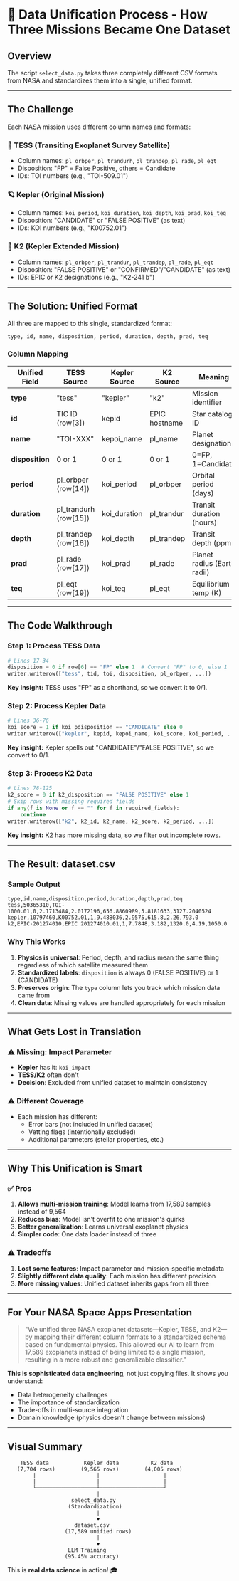 # 🔄 Data Unification Process - How Three Missions Became One Dataset

## Overview

The script `select_data.py` takes three completely different CSV formats from NASA and standardizes them into a single, unified format.

---

## The Challenge

Each NASA mission uses different column names and formats:

### 📡 TESS (Transiting Exoplanet Survey Satellite)
- Column names: `pl_orbper`, `pl_trandurh`, `pl_trandep`, `pl_rade`, `pl_eqt`
- Disposition: "FP" = False Positive, others = Candidate
- IDs: TOI numbers (e.g., "TOI-509.01")

### 🪐 Kepler (Original Mission)
- Column names: `koi_period`, `koi_duration`, `koi_depth`, `koi_prad`, `koi_teq`
- Disposition: "CANDIDATE" or "FALSE POSITIVE" (as text)
- IDs: KOI numbers (e.g., "K00752.01")

### 🔭 K2 (Kepler Extended Mission)
- Column names: `pl_orbper`, `pl_trandur`, `pl_trandep`, `pl_rade`, `pl_eqt`
- Disposition: "FALSE POSITIVE" or "CONFIRMED"/"CANDIDATE" (as text)
- IDs: EPIC or K2 designations (e.g., "K2-241 b")

---

## The Solution: Unified Format

All three are mapped to this single, standardized format:

```csv
type, id, name, disposition, period, duration, depth, prad, teq
```

### Column Mapping

| Unified Field | TESS Source | Kepler Source | K2 Source | Meaning |
|---------------|-------------|---------------|-----------|---------|
| **type** | "tess" | "kepler" | "k2" | Mission identifier |
| **id** | TIC ID (row[3]) | kepid | EPIC hostname | Star catalog ID |
| **name** | "TOI-XXX" | kepoi_name | pl_name | Planet designation |
| **disposition** | 0 or 1 | 0 or 1 | 0 or 1 | 0=FP, 1=Candidate |
| **period** | pl_orbper (row[14]) | koi_period | pl_orbper | Orbital period (days) |
| **duration** | pl_trandurh (row[15]) | koi_duration | pl_trandur | Transit duration (hours) |
| **depth** | pl_trandep (row[16]) | koi_depth | pl_trandep | Transit depth (ppm) |
| **prad** | pl_rade (row[17]) | koi_prad | pl_rade | Planet radius (Earth radii) |
| **teq** | pl_eqt (row[19]) | koi_teq | pl_eqt | Equilibrium temp (K) |

---

## The Code Walkthrough

### Step 1: Process TESS Data
```python
# Lines 17-34
disposition = 0 if row[6] == "FP" else 1  # Convert "FP" to 0, else 1
writer.writerow(["tess", tid, toi, disposition, pl_orbper, ...])
```
**Key insight:** TESS uses "FP" as a shorthand, so we convert it to 0/1.

### Step 2: Process Kepler Data
```python
# Lines 36-76
koi_score = 1 if koi_pdisposition == "CANDIDATE" else 0
writer.writerow(["kepler", kepid, kepoi_name, koi_score, koi_period, ...])
```
**Key insight:** Kepler spells out "CANDIDATE"/"FALSE POSITIVE", so we convert to 0/1.

### Step 3: Process K2 Data
```python
# Lines 78-125
k2_score = 0 if k2_disposition == "FALSE POSITIVE" else 1
# Skip rows with missing required fields
if any(f is None or f == "" for f in required_fields):
    continue
writer.writerow(["k2", k2_id, k2_name, k2_score, k2_period, ...])
```
**Key insight:** K2 has more missing data, so we filter out incomplete rows.

---

## The Result: dataset.csv

### Sample Output
```csv
type,id,name,disposition,period,duration,depth,prad,teq
tess,50365310,TOI-1000.01,0,2.1713484,2.0172196,656.8860989,5.8181633,3127.2040524
kepler,10797460,K00752.01,1,9.488036,2.9575,615.8,2.26,793.0
k2,EPIC-201274010,EPIC 201274010.01,1,7.7848,3.182,1320.0,4.19,1050.0
```

### Why This Works

1. **Physics is universal**: Period, depth, and radius mean the same thing regardless of which satellite measured them
2. **Standardized labels**: `disposition` is always 0 (FALSE POSITIVE) or 1 (CANDIDATE)
3. **Preserves origin**: The `type` column lets you track which mission data came from
4. **Clean data**: Missing values are handled appropriately for each mission

---

## What Gets Lost in Translation

### ⚠️ Missing: Impact Parameter
- **Kepler** has it: `koi_impact`
- **TESS/K2** often don't
- **Decision**: Excluded from unified dataset to maintain consistency

### ⚠️ Different Coverage
- Each mission has different:
  - Error bars (not included in unified dataset)
  - Vetting flags (intentionally excluded)
  - Additional parameters (stellar properties, etc.)

---

## Why This Unification is Smart

### ✅ Pros
1. **Allows multi-mission training**: Model learns from 17,589 samples instead of 9,564
2. **Reduces bias**: Model isn't overfit to one mission's quirks
3. **Better generalization**: Learns universal exoplanet physics
4. **Simpler code**: One data loader instead of three

### ⚠️ Tradeoffs
1. **Lost some features**: Impact parameter and mission-specific metadata
2. **Slightly different data quality**: Each mission has different precision
3. **More missing values**: Unified dataset inherits gaps from all three

---

## For Your NASA Space Apps Presentation

> "We unified three NASA exoplanet datasets—Kepler, TESS, and K2—by mapping their different column formats to a standardized schema based on fundamental physics. This allowed our AI to learn from 17,589 exoplanets instead of being limited to a single mission, resulting in a more robust and generalizable classifier."

**This is sophisticated data engineering**, not just copying files. It shows you understand:
- Data heterogeneity challenges
- The importance of standardization
- Trade-offs in multi-source integration
- Domain knowledge (physics doesn't change between missions)

---

## Visual Summary

```
    TESS data           Kepler data          K2 data
   (7,704 rows)        (9,565 rows)        (4,005 rows)
        |                   |                    |
        |                   |                    |
        └───────────────────┴────────────────────┘
                            |
                    select_data.py
                   (Standardization)
                            |
                            ▼
                     dataset.csv
                  (17,589 unified rows)
                            |
                            ▼
                   LLM Training
                  (95.45% accuracy)
```

This is **real data science** in action! 🎓
